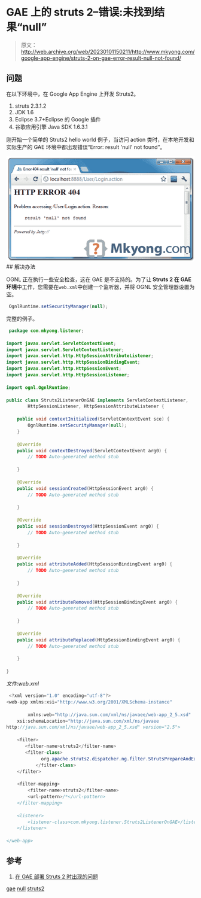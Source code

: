 # GAE 上的 struts 2–错误:未找到结果“null”

> 原文：<http://web.archive.org/web/20230101150211/http://www.mkyong.com/google-app-engine/struts-2-on-gae-error-result-null-not-found/>

## 问题

在以下环境中，在 Google App Engine 上开发 Struts2。

1.  struts 2.3.1.2
2.  JDK 1.6
3.  Eclipse 3.7+Eclipse 的 Google 插件
4.  谷歌应用引擎 Java SDK 1.6.3.1

刚开始一个简单的 Struts2 hello world 例子，当访问 action 类时，在本地开发和实际生产的 GAE 环境中都出现错误“Error: result 'null' not found”。

![struts2 on gae - result null error](img/874b576bd66f95a2185194a2f52bca5a.png "struts2-gae-result-null-error") ## 解决办法

OGNL 正在执行一些安全检查，这在 GAE 是不支持的。为了让 **Struts 2 在 GAE 环境**中工作，您需要在`web.xml`中创建一个监听器，并将 OGNL 安全管理器设置为空。

```java
 OgnlRuntime.setSecurityManager(null); 
```

完整的例子。

```java
 package com.mkyong.listener;

import javax.servlet.ServletContextEvent;
import javax.servlet.ServletContextListener;
import javax.servlet.http.HttpSessionAttributeListener;
import javax.servlet.http.HttpSessionBindingEvent;
import javax.servlet.http.HttpSessionEvent;
import javax.servlet.http.HttpSessionListener;

import ognl.OgnlRuntime;

public class Struts2ListenerOnGAE implements ServletContextListener,
		HttpSessionListener, HttpSessionAttributeListener {

	public void contextInitialized(ServletContextEvent sce) {
		OgnlRuntime.setSecurityManager(null);
	}

	@Override
	public void contextDestroyed(ServletContextEvent arg0) {
		// TODO Auto-generated method stub

	}

	@Override
	public void sessionCreated(HttpSessionEvent arg0) {
		// TODO Auto-generated method stub

	}

	@Override
	public void sessionDestroyed(HttpSessionEvent arg0) {
		// TODO Auto-generated method stub

	}

	@Override
	public void attributeAdded(HttpSessionBindingEvent arg0) {
		// TODO Auto-generated method stub

	}

	@Override
	public void attributeRemoved(HttpSessionBindingEvent arg0) {
		// TODO Auto-generated method stub

	}

	@Override
	public void attributeReplaced(HttpSessionBindingEvent arg0) {
		// TODO Auto-generated method stub

	}

} 
```

*文件:web.xml*

```java
 <?xml version="1.0" encoding="utf-8"?>
<web-app xmlns:xsi="http://www.w3.org/2001/XMLSchema-instance"

        xmlns:web="http://java.sun.com/xml/ns/javaee/web-app_2_5.xsd"
	xsi:schemaLocation="http://java.sun.com/xml/ns/javaee
http://java.sun.com/xml/ns/javaee/web-app_2_5.xsd" version="2.5">

	<filter>
	   <filter-name>struts2</filter-name>
	   <filter-class>
             org.apache.struts2.dispatcher.ng.filter.StrutsPrepareAndExecuteFilter
           </filter-class>
	</filter>

	<filter-mapping>
		<filter-name>struts2</filter-name>
		<url-pattern>/*</url-pattern>
	</filter-mapping>

	<listener>
		<listener-class>com.mkyong.listener.Struts2ListenerOnGAE</listener-class>
	</listener>

</web-app> 
```

 ## 参考

1.  [在 GAE 部署 Struts 2 时出现的问题](http://web.archive.org/web/20190226094949/http://struts.apache.org/2.2.1/docs/google-app-engine-gae.html)

[gae](http://web.archive.org/web/20190226094949/http://www.mkyong.com/tag/gae/) [null](http://web.archive.org/web/20190226094949/http://www.mkyong.com/tag/null/) [struts2](http://web.archive.org/web/20190226094949/http://www.mkyong.com/tag/struts2/)







